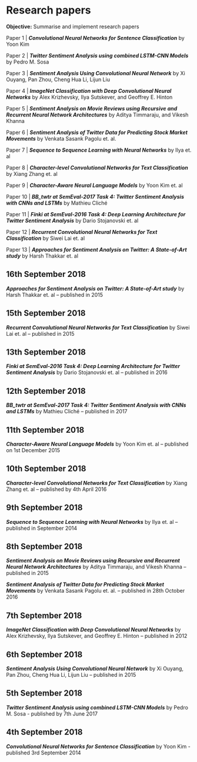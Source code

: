 # Research papers

**Objective:** Summarise and implement research papers

Paper 1 | ***Convolutional Neural Networks for Sentence Classification*** by Yoon Kim

Paper 2 | ***Twitter Sentiment Analysis using combined LSTM-CNN Models*** by Pedro M. Sosa

Paper 3 | ***Sentiment Analysis Using Convolutional Neural Network*** by Xi Ouyang, Pan Zhou, Cheng Hua Li, Lijun Liu

Paper 4 | ***ImageNet Classification with Deep Convolutional Neural Networks*** by Alex Krizhevsky, Ilya Sutskever, and Geoffrey E. Hinton

Paper 5 | ***Sentiment Analysis on Movie Reviews using Recursive and Recurrent Neural Network Architectures*** by Aditya Timmaraju, and Vikesh Khanna

Paper 6 | ***Sentiment Analysis of Twitter Data for Predicting Stock Market Movements*** by Venkata Sasank Pagolu et. al.

Paper 7 | ***Sequence to Sequence Learning with Neural Networks*** by Ilya et. al

Paper 8 | ***Character-level Convolutional Networks for Text Classification*** by Xiang Zhang et. al

Paper 9 | ***Character-Aware Neural Language Models*** by Yoon Kim et. al

Paper 10 | ***BB_twtr at SemEval-2017 Task 4: Twitter Sentiment Analysis with CNNs and LSTMs*** by Mathieu Cliché

Paper 11 | ***Finki at SemEval-2016 Task 4: Deep Learning Architecture for Twitter Sentiment Analysis*** by Dario Stojanovski et. al

Paper 12 | ***Recurrent Convolutional Neural Networks for Text Classification*** by Siwei Lai et. al

Paper 13 | ***Approaches for Sentiment Analysis on Twitter: A State-of-Art study*** by Harsh Thakkar et. al

## 16th September 2018
***Approaches for Sentiment Analysis on Twitter: A State-of-Art study*** by Harsh Thakkar et. al – published in 2015

## 15th September 2018
***Recurrent Convolutional Neural Networks for Text Classification*** by Siwei Lai et. al – published in 2015

## 13th September 2018
***Finki at SemEval-2016 Task 4: Deep Learning Architecture for Twitter Sentiment Analysis*** by Dario Stojanovski et. al – published in 2016

## 12th September 2018
***BB_twtr at SemEval-2017 Task 4: Twitter Sentiment Analysis with CNNs and LSTMs*** by Mathieu Cliché – published in 2017

## 11th September 2018
***Character-Aware Neural Language Models*** by Yoon Kim et. al – published on 1st December 2015

## 10th September 2018
***Character-level Convolutional Networks for Text Classification*** by Xiang Zhang et. al – published by 4th April 2016

## 9th September 2018
***Sequence to Sequence Learning with Neural Networks*** by Ilya et. al – published in September 2014

## 8th September 2018
***Sentiment Analysis on Movie Reviews using Recursive and Recurrent Neural Network Architectures*** by Aditya Timmaraju, and Vikesh Khanna – published in 2015

***Sentiment Analysis of Twitter Data for Predicting Stock Market Movements*** by Venkata Sasank Pagolu et. al. – published in 28th October 2016

## 7th September 2018
***ImageNet Classification with Deep Convolutional Neural Networks*** by Alex Krizhevsky, Ilya Sutskever, and Geoffrey E. Hinton – published in 2012

## 6th September 2018
***Sentiment Analysis Using Convolutional Neural Network*** by Xi Ouyang, Pan Zhou, Cheng Hua Li, Lijun Liu – published in 2015

## 5th September 2018
***Twitter Sentiment Analysis using combined LSTM-CNN Models*** by Pedro M. Sosa - published by 7th June 2017

## 4th September 2018
***Convolutional Neural Networks for Sentence Classification*** by Yoon Kim - published 3rd September 2014